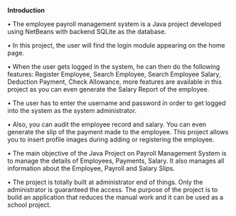 **Introduction**

•	The employee payroll management system is a Java project developed using NetBeans with backend SQLite as the database.

•	In this project, the user will find the login module appearing on the home page. 

•	When the user gets logged in the system, he can then do the following features: Register Employee, Search Employee, Search Employee Salary, Deduction Payment, Check Allowance, more features are available in this project as you can even generate the Salary Report of the employee.

•	The user has to enter the username and password in order to get logged into the system as the system administrator.

•	 Also, you can audit the employee record and salary. You can even generate the slip of the payment made to the employee. This project allows you to insert profile images during adding or registering the employee.

•	The main objective of the Java Project on Payroll Management System is to manage the details of Employees, Payments, Salary. It also manages all information about the Employee, Payroll and Salary Slips. 

•	The project is totally built at administrator end of things. Only the administrator is guaranteed the access. The purpose of the project is to build an application that reduces the manual work and it can be used as a school project.





